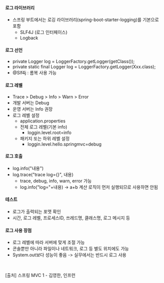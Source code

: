 #### 로그 라이브러리
- 스프링 부트에서는 로깅 라이브러리(spring-boot-starter-logging)를 기본으로 포함
  - SLF4J (로그 인터페이스)
  - Logback
  
#### 로그 선언
- private Logger log = LoggerFactory.getLogger(getClass());
- private static final Logger log = LoggerFactory.getLogger(Xxx.class);
- @Slf4j : 롬복 사용 가능

#### 로그 레벨
  - Trace > Debug > Info > Warn > Error
  - 개발 서버는 Debug
  - 운영 서버는 Info 권장
  - 로그 레벨 설정
    - application.properties
    - 전체 로그 레벨(기본 info)
      - loggin.level.root=info
    - 패키지 또는 하위 레벨 설정
      - loggin.level.hello.springmvc=debug

#### 로그 호출
- log.info("내용")
- log.trace("trace log={}", 내용)
  - trace, debug, info, warn, error 가능
  - log.info("log="+내용) -> a+b 계산 로직이 먼저 실행되므로 사용하면 안됨

#### 테스트
- 로그가 출력되는 포맷 확인
- 시간, 로그 레벨, 프로세스ID, 쓰레드명, 클래스명, 로그 메시지 등
  
#### 로그 사용 장점
- 로그 레벨에 따라 서버에 맞게 조절 가능
- 콘솔뿐만 아니라 파일이나 네트워크, 로그 등 별도 위치에도 가능
- System.out보다 성능이 좋음 
-> 실무에서는 반드시 로그 사용
<br>

>
[출처] 스프링 MVC 1 - 김영한, 인프런
